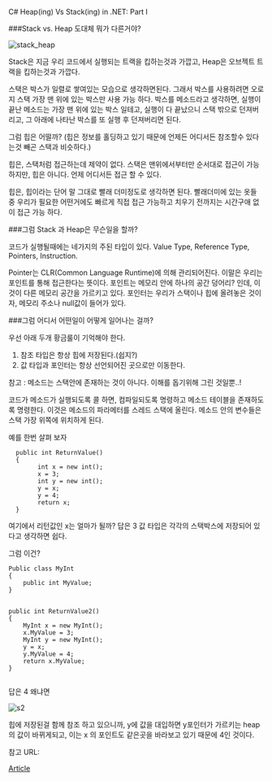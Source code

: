 C# Heap(ing) Vs Stack(ing) in .NET: Part I


###Stack vs. Heap 도대체 뭐가 다른거야?

![stack_heap](http://www.c-sharpcorner.com/UploadFile/rmcochran/csharp_memory01122006130034PM/Images/heapvsstack1.gif)

Stack은 지금 우리 코드에서 실행되는 트랙을 킵하는것과 가깝고,
Heap은 오브젝트 트랙을 킵하는것과 가깝다.

스택은 박스가 일렬로 쌓여있는 모습으로 생각하면된다. 그래서 박스를 사용하려면 오로지 스택 가장 맨 위에 있는 박스만 사용 가능 하다.
박스를 메소드라고 생각하면, 실행이 끝난 메소드는 가장 맨 위에 있는 박스 일테고, 실행이 다 끝났으니 스택 밖으로 던져버리고, 그 아래에 나타난 박스를 또 실행 후 던져버리면 된다. 

그럼 힙은 어떨까?
(힙은 정보를 홀딩하고 있기 때문에 언제든 어디서든 참조할수 있다는것 빼곤 스택과 비슷하다.)

힙은, 스택처럼 접근하는데 제약이 없다. 스택은 맨위에서부터만 순서대로 접근이 가능하지만, 힙은 아니다. 언제 어디서든 접근 할 수 있다.

힙은, 힙이라는 단어 말 그대로 빨래 더미정도로 생각하면 된다. 빨래더미에 있는 옷들 중 우리가 필요한 어떤거에도 빠르게 직접 접근 가능하고 치우기 전까지는 시간구애 없이 접근 가능 하다.

###그럼 Stack 과 Heap은 무슨일을 할까?

코드가 실행될때에는 네가지의 주된 타입이 있다.
Value Type, Reference Type,
Pointers, Instruction.

Pointer는 
CLR(Common Language Runtime)에 의해  관리되어진다. 이말은 우리는 포인트를 통해 접근한다는 뜻이다. 포인트는 메모리 안에 하나의 공간 덩어리? 인데, 이것이 다른 메모리 공간을 가르키고 있다. 포인터는 우리가 스택이나 힙에 올려놓은 것이자, 메모리 주소나 null값이 들어가 있다.

###그럼 어디서 어떤일이 어떻게 일어나는 걸까?

우선 아래 두개 황금룰이 기억해야 한다.

1. 참조 타입은 항상 힙에 저장된다.(쉽지?)
2. 값 타입과 포인터는 항상 선언되어진 곳으로만 이동한다.

참고 : 메소드는 스택안에 존재하는 것이 아니다. 이해를 돕기위해 그린 것일뿐..!


코드가 메소드가 실행되도록 콜 하면, 컴파일되도록 명령하고 메소드 테이블을 존재하도록 명령한다. 이것은 메소드의 파라메터를 스레드 스택에 올린다. 메소드 안의 변수들은 스택 가장 위쪽에 위치하게 된다.  

예를 한번 살펴 보자
```
  public int ReturnValue()
  {
        int x = new int();
        x = 3;
        int y = new int();
        y = x;      
        y = 4;          
        return x;
  }
```

여기에서 리턴값인 x는 얼마가 될까?
답은 3
값 타입은 각각의 스택박스에 저장되어 있다고 생각하면 쉽다.

그럼 이건?

```
Public class MyInt
{
    public int MyValue;
}


public int ReturnValue2()
{
    MyInt x = new MyInt();
    x.MyValue = 3;
    MyInt y = new MyInt();
    y = x;                 
    y.MyValue = 4;              
    return x.MyValue;
}


```

답은 4
왜냐면

![s2](http://www.c-sharpcorner.com/UploadFile/rmcochran/csharp_memory01122006130034PM/Images/heapvsstack13.gif)

힙에 저장된걸 함께 참조 하고 있으니까, y에 값을 대입하면 y포인터가 가르키는 heap의 값이 바뀌게되고, 이는 x 의 포인트도 같은곳을 바라보고 있기 때문에 4인 것이다.



참고 URL:

[Article](http://www.c-sharpcorner.com/UploadFile/rmcochran/csharp_memory01122006130034PM/csharp_memory.aspx?ArticleID=9adb0e3c-b3f6-40b5-98b5-413b6d348b91)
